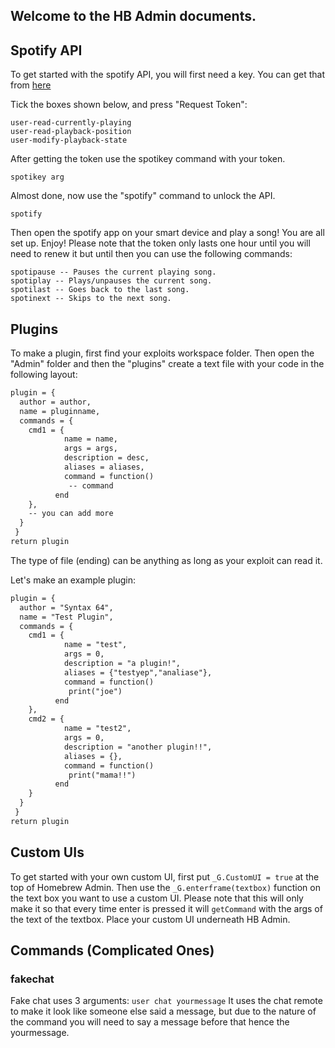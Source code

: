 ## Welcome to the HB Admin documents.

## Spotify API

To get started with the spotify API, you will first need a  key. You can get that from  [here](https://developer.spotify.com/console/get-users-currently-playing-track/)

Tick the boxes shown below, and press "Request Token":
```
user-read-currently-playing
user-read-playback-position
user-modify-playback-state
```
After getting the token use the spotikey command with your token.
```
spotikey arg
```
Almost done, now use the "spotify" command to unlock the API.
```
spotify
```

Then open the spotify app on your smart device and play a song!
You are all set up.
Enjoy!
Please note that the token only lasts one hour until you will need to renew it but until then you can use the following commands:

```
spotipause -- Pauses the current playing song.
spotiplay -- Plays/unpauses the current song.
spotilast -- Goes back to the last song.
spotinext -- Skips to the next song.
```

## Plugins

To make a plugin, first find your exploits workspace folder. Then open the "Admin" folder and then the "plugins"  create a text file with your code in the following layout:
```markdown
plugin = {
  author = author,
  name = pluginname,
  commands = {
    cmd1 = {
            name = name,
            args = args,
            description = desc,
            aliases = aliases,
            command = function()
             -- command
          end
    },
    -- you can add more
  }
 }
return plugin
```
The type of file (ending) can be anything as long as your exploit can read it.

Let's make an example plugin:
```markdown
plugin = {
  author = "Syntax 64",
  name = "Test Plugin",
  commands = {
    cmd1 = {
            name = "test",
            args = 0,
            description = "a plugin!",
            aliases = {"testyep","analiase"},
            command = function()
             print("joe")
          end
    },
    cmd2 = {
            name = "test2",
            args = 0,
            description = "another plugin!!",
            aliases = {},
            command = function()
             print("mama!!")
          end
    }
  }
 }
return plugin
```

## Custom UIs

To get started with your own custom UI, first put ```_G.CustomUI = true``` at the top of Homebrew Admin.
Then use the ```_G.enterframe(textbox)``` function on the text box you want to use a custom UI.
Please note that this will only make it so that every time enter is pressed it will ```getCommand``` with the args of the text of the textbox.
Place your custom UI underneath HB Admin.

## Commands (Complicated Ones)

### fakechat
Fake chat uses 3 arguments:
```user chat yourmessage```
It uses the chat remote to make it look like someone else said a message, but due to the nature of the command you will need to say a message before that hence the yourmessage.


